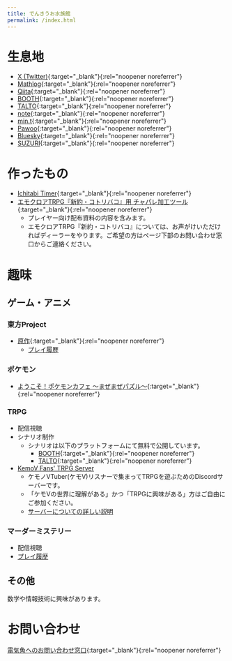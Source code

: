 ```yaml
---
title: でんきうお水族館
permalink: /index.html
---
```


# 生息地
- [X (Twitter)](https://x.com/denkiuo604){:target="_blank"}{:rel="noopener noreferrer"}
- [Mathlog](https://mathlog.info/users/718/articles){:target="_blank"}{:rel="noopener noreferrer"}
- [Qiita](https://qiita.com/denkiuo604){:target="_blank"}{:rel="noopener noreferrer"}
- [BOOTH](https://denkiuo.booth.pm/){:target="_blank"}{:rel="noopener noreferrer"}
- [TALTO](https://talto.cc/users/Dv3hSd6j95RIYzbvyMhu7jx5vwk1){:target="_blank"}{:rel="noopener noreferrer"}
- [note](https://note.com/denkiuo604/){:target="_blank"}{:rel="noopener noreferrer"}
- [min.t](https://min.togetter.com/id/denkiuo604){:target="_blank"}{:rel="noopener noreferrer"}
- [Pawoo](https://pawoo.net/@denkiuo604){:target="_blank"}{:rel="noopener noreferrer"}
- [Bluesky](https://bsky.app/profile/denkiuo604.bsky.social){:target="_blank"}{:rel="noopener noreferrer"}
- [SUZURI](https://suzuri.jp/denkiuo604){:target="_blank"}{:rel="noopener noreferrer"}

# 作ったもの
- [Ichitabi Timer](https://denkiuo604.github.io/ichitabi-timer/){:target="_blank"}{:rel="noopener noreferrer"}
- [エモクロアTRPG『新約・コトリバコ』用 チャパレ加工ツール](https://denkiuo604.github.io/kotoribako-chatpalette/){:target="_blank"}{:rel="noopener noreferrer"}
  - プレイヤー向け配布資料の内容を含みます。
  - エモクロアTRPG『新約・コトリバコ』については、お声がけいただければディーラーをやります。ご希望の方はページ下部のお問い合わせ窓口からご連絡ください。

# 趣味

## ゲーム・アニメ

### 東方Project
- [原作](https://touhou-project.news/titles/){:target="_blank"}{:rel="noopener noreferrer"}
    - [プレイ履歴](/th.html)

### ポケモン
- [ようこそ！ポケモンカフェ ～まぜまぜパズル～](https://www.poke-maze.jp/){:target="_blank"}{:rel="noopener noreferrer"}

### TRPG
- 配信視聴
- シナリオ制作
    - シナリオは以下のプラットフォームにて無料で公開しています。
        - [BOOTH](https://denkiuo.booth.pm/){:target="_blank"}{:rel="noopener noreferrer"}
        - [TALTO](https://talto.cc/users/Dv3hSd6j95RIYzbvyMhu7jx5vwk1){:target="_blank"}{:rel="noopener noreferrer"}
- [KemoV Fans' TRPG Server](https://discord.gg/whRzgN88ut)
  - ケモノVTuber(ケモV)リスナーで集まってTRPGを遊ぶためのDiscordサーバーです。
  - 「ケモVの世界に理解がある」かつ「TRPGに興味がある」方はご自由にご参加ください。
  - [サーバーについての詳しい説明](/kfts.html)

### マーダーミステリー
- 配信視聴
- [プレイ履歴](/mm.html)

## その他
数学や情報技術に興味があります。

# お問い合わせ
[電気魚へのお問い合わせ窓口](https://forms.gle/paakCCAokaTNecjE8){:target="_blank"}{:rel="noopener noreferrer"}
